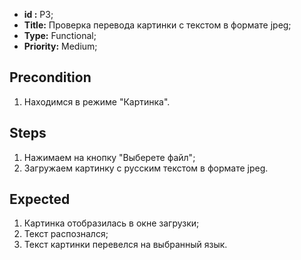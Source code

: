  - **id :** P3;
 - **Title:** Проверка перевода картинки c текстом в формате jpeg;
 - **Type:** Functional;
 - **Priority:** Medium;

## Precondition

1. Находимся в режиме "Картинка".

## Steps

1. Нажимаем на кнопку "Выберете файл";
2. Загружаем картинку с русским текстом в формате jpeg.
 
## Expected
  
1. Картинка отобразилась в окне загрузки;
2. Текст распознался;
3. Текст картинки перевелся на выбранный язык.